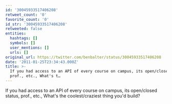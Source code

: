 ```yaml
---
id: '30045933517406208'
retweet_count: '0'
favorite_count: '0'
id_str: '30045933517406208'
retweeted: false
entities:
  hashtags: []
  symbols: []
  user_mentions: []
  urls: []
original_url: https://twitter.com/benbalter/status/30045933517406208
date: '2011-01-25T23:34:43.000Z'
title: >-
  If you had access to an API of every course on campus, its open/closed status,
  prof., etc., What's t…
---
```


If you had access to an API of every course on campus, its open/closed status, prof., etc., What's the coolest/craziest thing you'd build?